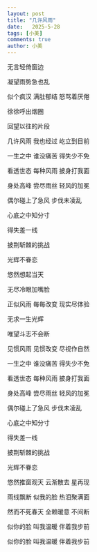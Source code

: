 ```yaml
---
layout: post
title: "几许风雨"
date:   2025-5-28
tags: [小美]
comments: true
author: 小美
---
```


无言轻倚窗边

凝望雨势急也乱

似个疯汉 满肚郁结 怒骂着厌倦

徐徐呼出烟圈

回望以往的片段

几许风雨 我也经过 屹立到目前

一生之中 谁没痛苦 得失少不免

看透世态 每种风雨 披身打我面

身处高峰 尝尽雨丝 轻风的加冕

偶尔碰上了急风 步伐未凌乱

心底之中知分寸

得失差一线

披荆斩棘的挑战

光辉不眷恋

悠然想起当天

无尽冷眼加嘴脸

正似风雨 每每改变 现实尽体验

无求一生光辉

唯望斗志不会断

见惯风雨 见惯改变 尽视作自然

一生之中 谁没痛苦 得失少不免

看透世态 每种风雨 披身打我面

身处高峰 尝尽雨丝 轻风的加冕

偶尔碰上了急风 步伐未凌乱

心底之中知分寸

得失差一线

披荆斩棘的挑战

光辉不眷恋

悠然推窗观天 云渐散去 星再现

雨线飘断 似我的脸 热泪聚满面

然而不死春天 全赖暖意 不间断

似你的脸 叫我温暖 伴着我步前

似你的脸 叫我温暖 伴着我步前
